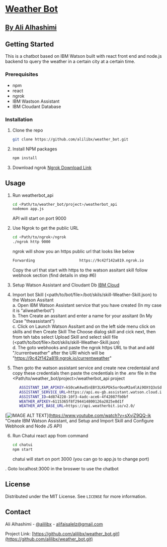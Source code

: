
<!-- PROJECT LOGO -->
<br />
<p align="center">
  <a href="https://github.com/othneildrew/Best-README-Template">
    <h1> Weather Bot</h1>
    <h2> By Ali Alhashimi</h2>
  </a>
</p>


<!-- GETTING STARTED -->
## Getting Started

This is a chatbot based on IBM Watson built with react front end and node.js backend to query 
the weather in a certain city at a certain time.


### Prerequisites

* npm
* react
* ngrok
* IBM Wastson Assistant 
* IBM Cloudant Database
  
### Installation

1. Clone the repo
   ```sh
   git clone https://github.com/alilibx/weather_bot.git
   ```
2. Install NPM packages
   ```sh
   npm install
   ```
3. Download ngrok  <a href= https://ngrok.com/download>  Ngrok Download Link </a>


<!-- USAGE EXAMPLES -->
## Usage


1. Run weatherbot_api
   ```sh
   cd <Path/to/weather_bot/project>/weatherbot_api
   nodemon app.js
   ```
   API will start on port 9000
   
2. Use Ngrok to get the public URL
   ```sh
   cd <Path/to/ngrok>/ngrok
   ./ngrok http 9000
   ```
   ngrok will show you an https public url that looks like below 
    ```sh
    Forwarding                    https://9c42f142a819.ngrok.io                                                                
   ```
   Copy the url that start with https to the watson assitant skill follow webhook section (find details in step #6)

3. Setup Watson Assistant and Cloudant Db
   <a href=https://cloud.ibm.com> IBM Cloud </a>
4. Import bot Skill (<path/to/bot/file>/bot/skils/skill-Weather-Skill.json) to the Watson Assitant
   </br> a. Open IBM Watson Assistant service that you have created (In my case it is "aliweatherbot") 
   </br> b. Then Create an assitant and enter a name for your assitant (In My Case "theassistant")
   </br> c. Click on Launch Watson Assitant and on the left side menu click on skills and then Create Skill 
            The Choose dialog skill and cick next, then from teh tabs select Upload Skill and select skill file 
            (<path/to/bot/file>/bot/skils/skill-Weather-Skill.json) 
   </br> d. The goto webhooks and paste the ngrok https URL to that and add "/currentweather" after the URl which will be 
             "https://9c42f142a819.ngrok.io/currentweather"

5. Then goto the watson assistant service and create new credentaial and copy these credentials then paste the credentials in the .env file in the <Path/to/weather_bot/project>/weatherbot_api project
   ```sh
      ASSISTANT_IAM_APIKEY=kS0cwK4wdSnEBY3LKkPDk5orOooM3a4lAi9OXtQ3oSdF
      ASSISTANT_SERVICE_URL=https://api.eu-gb.assistant.watson.cloud.ibm.com/instances/ea216b74-9ca0-4a03-b16c-b7cc388689f0
      ASSISTANT_ID=4d874228-10f3-4adc-ace6-4f42087fb0bf
      WEATHER_APIKEY=6115365f8f294414800126a2825e8d1f
      WEATHER_API_BASE_URL=https://api.weatherbit.io/v2.0/
   ```

[![IMAGE ALT TEXT](http://img.youtube.com/vi/YOUTUBE_VIDEO_ID_HERE/0.jpg)](https://www.youtube.com/watch?v=sXvjZ9QQ-ik "Create IBM Watson Assistant, and Setup and Import Skill and Configure Webhook and Node JS API)

6. Run Chatui react app from command
   ```sh
   cd chatui
   npm start
   ```
   chatui will start on port 3000 (you can go to app.js to change port)
   
. Goto localhost:3000 in the broswer to use the chatbot


<!-- LICENSE -->
## License

Distributed under the MIT License. See `LICENSE` for more information.



<!-- CONTACT -->
## Contact

Ali Alhashimi - [@alilibx](https://twitter.com/alilibx) - alifaisalelz@gmail.com

Project Link: [https://github.com/alilibx/weather_bot.git](https://github.com/alilibx/weather_bot.git)



